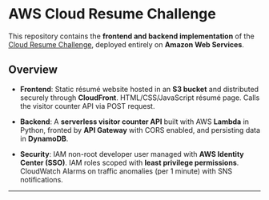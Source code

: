 # AWS Cloud Resume Challenge

This repository contains the **frontend and backend implementation** of the [Cloud Resume Challenge](https://cloudresumechallenge.dev/), deployed entirely on **Amazon Web Services**.

## Overview
- **Frontend**: Static résumé website hosted in an **S3 bucket** and distributed securely through **CloudFront**. HTML/CSS/JavaScript résumé page. Calls the visitor counter API via POST request.  

- **Backend**: A **serverless visitor counter API** built with AWS **Lambda** in Python, fronted by **API Gateway** with CORS enabled, and persisting data in **DynamoDB**.  


- **Security**: IAM non-root developer user managed with **AWS Identity Center (SSO)**. IAM roles scoped with **least privilege permissions**. CloudWatch Alarms on traffic anomalies (per 1 minute) with SNS notifications.  

---